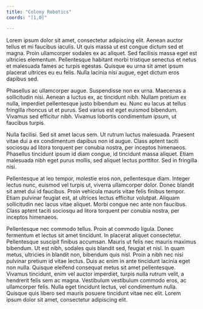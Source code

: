 ```yaml
---
title: "Colony Robotics"
coords: "[1,0]"

---
```


Lorem ipsum dolor sit amet, consectetur adipiscing elit. Aenean auctor tellus et mi faucibus iaculis. Ut quis massa ut est congue dictum sed et magna. Proin ullamcorper sodales ex ac aliquet. Sed facilisis massa eget est ultricies elementum. Pellentesque habitant morbi tristique senectus et netus et malesuada fames ac turpis egestas. Quisque eu urna sit amet ipsum placerat ultrices eu eu felis. Nulla lacinia nisi augue, eget dictum eros dapibus sed.

Phasellus ac ullamcorper augue. Suspendisse non ex urna. Maecenas a sollicitudin nisi. Aenean a luctus ex, ac tincidunt nibh. Nullam pretium ex nulla, imperdiet pellentesque justo bibendum eu. Nunc eu lacus at tellus fringilla rhoncus ut et purus. Sed varius est eget euismod bibendum. Vivamus sed efficitur nibh. Vivamus lobortis condimentum ipsum, ut faucibus turpis.

Nulla facilisi. Sed sit amet lacus sem. Ut rutrum luctus malesuada. Praesent vitae dui a ex condimentum dapibus non id augue. Class aptent taciti sociosqu ad litora torquent per conubia nostra, per inceptos himenaeos. Phasellus tincidunt ipsum id diam congue, id tincidunt massa aliquet. Etiam malesuada nibh eget purus mollis, sed aliquet lectus porttitor. Sed in fringilla nisi.

Pellentesque at leo tempor, molestie eros non, pellentesque diam. Integer lectus nunc, euismod vel turpis ut, viverra ullamcorper dolor. Donec blandit sit amet dui id faucibus. Proin vehicula mauris vitae felis finibus tempor. Etiam pulvinar feugiat est, at ultrices lectus efficitur volutpat. Aliquam sollicitudin nec lacus vitae aliquet. Morbi congue nec ante non faucibus. Class aptent taciti sociosqu ad litora torquent per conubia nostra, per inceptos himenaeos.

Pellentesque nec commodo tellus. Proin at commodo ligula. Donec fermentum et lectus sit amet tincidunt. In placerat aliquet consectetur. Pellentesque suscipit finibus accumsan. Mauris ut felis nec mauris maximus bibendum. Ut est nibh, sodales quis blandit sed, feugiat et nisl. In quam metus, ultricies in blandit non, bibendum quis nisl. Proin a nibh nec nisi pulvinar pretium id vitae lectus. Duis ac enim in ante tincidunt lacinia eget non nulla. Quisque eleifend consequat metus sit amet pellentesque. Vivamus tincidunt, enim vel auctor imperdiet, turpis nulla rutrum velit, a hendrerit felis sem ac magna. Vestibulum vestibulum commodo eros, ac ullamcorper felis. Nulla eget tincidunt lectus, vel condimentum nulla. Quisque quis libero sed mauris posuere tincidunt vitae nec elit. Lorem ipsum dolor sit amet, consectetur adipiscing elit. 